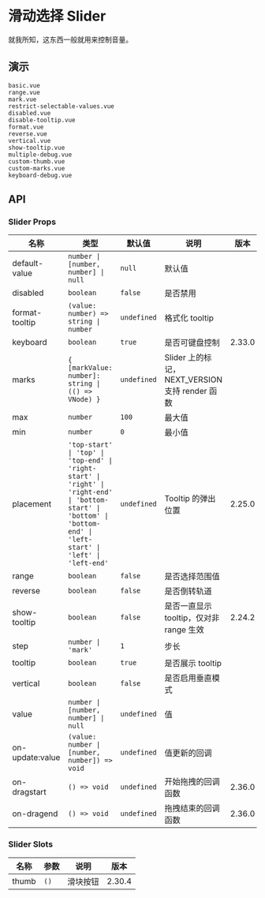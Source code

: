 # 滑动选择 Slider

就我所知，这东西一般就用来控制音量。

## 演示

```demo
basic.vue
range.vue
mark.vue
restrict-selectable-values.vue
disabled.vue
disable-tooltip.vue
format.vue
reverse.vue
vertical.vue
show-tooltip.vue
multiple-debug.vue
custom-thumb.vue
custom-marks.vue
keyboard-debug.vue
```

## API

### Slider Props

| 名称 | 类型 | 默认值 | 说明 | 版本 |
| --- | --- | --- | --- | --- |
| default-value | `number \| [number, number] \| null` | `null` | 默认值 |  |
| disabled | `boolean` | `false` | 是否禁用 |  |
| format-tooltip | `(value: number) => string \| number` | `undefined` | 格式化 tooltip |  |
| keyboard | `boolean` | `true` | 是否可键盘控制 | 2.33.0 |
| marks | `{ [markValue: number]: string \| (() => VNode) }` | `undefined` | Slider 上的标记，NEXT_VERSION 支持 render 函数 |  |
| max | `number` | `100` | 最大值 |  |
| min | `number` | `0` | 最小值 |  |
| placement | `'top-start' \| 'top' \| 'top-end' \| 'right-start' \| 'right' \| 'right-end' \| 'bottom-start' \| 'bottom' \| 'bottom-end' \| 'left-start' \| 'left' \| 'left-end'` | `undefined` | Tooltip 的弹出位置 | 2.25.0 |
| range | `boolean` | `false` | 是否选择范围值 |  |
| reverse | `boolean` | `false` | 是否倒转轨道 |  |
| show-tooltip | `boolean` | `false` | 是否一直显示 tooltip，仅对非 range 生效 | 2.24.2 |
| step | `number \| 'mark'` | `1` | 步长 |  |
| tooltip | `boolean` | `true` | 是否展示 tooltip |  |
| vertical | `boolean` | `false` | 是否启用垂直模式 |  |
| value | `number \| [number, number] \| null` | `undefined` | 值 |  |
| on-update:value | `(value: number \| [number, number]) => void` | `undefined` | 值更新的回调 |  |
| on-dragstart | `() => void` | `undefined` | 开始拖拽的回调函数 | 2.36.0 |
| on-dragend | `() => void` | `undefined` | 拖拽结束的回调函数 | 2.36.0 |

### Slider Slots

| 名称  | 参数 | 说明     | 版本   |
| ----- | ---- | -------- | ------ |
| thumb | `()` | 滑块按钮 | 2.30.4 |
